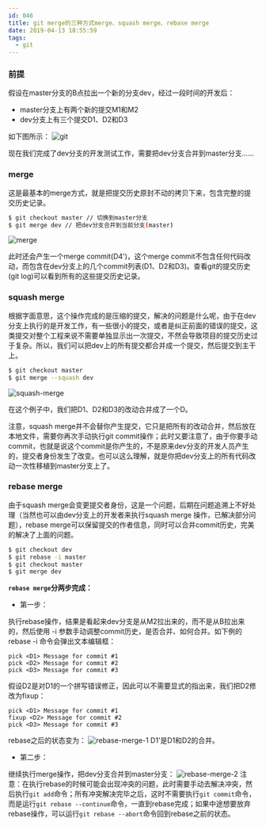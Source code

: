 ```yaml
---
id: 046
title: git merge的三种方式merge、squash merge、rebase merge
date: 2019-04-13 18:55:59
tags:
  - git
---
```


### 前提
  假设在master分支的B点拉出一个新的分支dev，经过一段时间的开发后：

  - master分支上有两个新的提交M1和M2
  - dev分支上有三个提交D1、D2和D3

  如下图所示：
  ![git](/images/46/1.webp)

  现在我们完成了dev分支的开发测试工作，需要把dev分支合并到master分支......
### merge
  这是最基本的merge方式，就是把提交历史原封不动的拷贝下来，包含完整的提交历史记录。
  ```sh
  $ git checkout master // 切换到master分支
  $ git merge dev // 把dev分支合并到当前分支(master)
  ```
  ![merge](/images/46/merge.webp)

  此时还会产生一个merge commit(D4')，这个merge commit不包含任何代码改动，而包含在dev分支上的几个commit列表(D1、D2和D3)。查看git的提交历史(git log)可以看到所有的这些提交历史记录。
### squash merge
  根据字面意思，这个操作完成的是压缩的提交，解决的问题是什么呢，由于在dev分支上执行的是开发工作，有一些很小的提交，或者是纠正前面的错误的提交，这类提交对整个工程来说不需要单独显示出一次提交，不然会导致项目的提交历史过于复杂。所以，我们可以把dev上的所有提交都合并成一个提交，然后提交到主干上。
  ```sh
  $ git checkout master
  $ git merge --squash dev
  ```
  ![squash-merge](/images/46/squash-merge.webp)

  在这个例子中，我们把D1、D2和D3的改动合并成了一个D。

  注意，squash merge并不会替你产生提交，它只是把所有的改动合并，然后放在本地文件，需要你再次手动执行git commit操作；此时又要注意了，由于你要手动commit，也就是说这个commit是你产生的，不是原来dev分支的开发人员产生的，提交者身份发生了改变。也可以这么理解，就是你把dev分支上的所有代码改动一次性移植到master分支上了。
### rebase merge
  由于squash merge会变更提交者身份，这是一个问题，后期在问题追溯上不好处理（当然也可以由dev分支上的开发者来执行squash merge 操作，已解决部分问题），rebase merge可以保留提交的作者信息，同时可以合并commit历史，完美的解决了上面的问题。
  ```sh
  $ git checkout dev
  $ git rebase -i master
  $ git checkout master
  $ git merge dev
  ```

  **`rebase merge`分两步完成：**

  - 第一步：

  执行rebase操作，结果是看起来dev分支是从M2拉出来的，而不是从B拉出来的，然后使用 -i 参数手动调整commit历史，是否合并、如何合并。如下例的 rebase -i 命令会弹出文本编辑框：
  ```
  pick <D1> Message for commit #1
  pick <D2> Message for commit #2
  pick <D3> Message for commit #3
  ```
  假设D2是对D1的一个拼写错误修正，因此可以不需要显式的指出来，我们把D2修改为fixup：
  ```
  pick <D1> Message for commit #1
  fixup <D2> Message for commit #2
  pick <D3> Message for commit #3
  ```
  rebase之后的状态变为：
  ![rebase-merge-1](/images/46/rebase-merge-1.webp)
  D1'是D1和D2的合并。

  - 第二步：

  继续执行merge操作，把dev分支合并到master分支：
  ![rebase-merge-2](/images/46/rebase-merge-2.webp)
  注意：在执行rebase的时候可能会出现冲突的问题，此时需要手动去解决冲突，然后执行`git add`命令；所有冲突解决完毕之后，这时不需要执行`git commit`命令，而是运行`git rebase --continue`命令，一直到rebase完成；如果中途想要放弃rebase操作，可以运行`git rebase --abort`命令回到rebase之前的状态。
